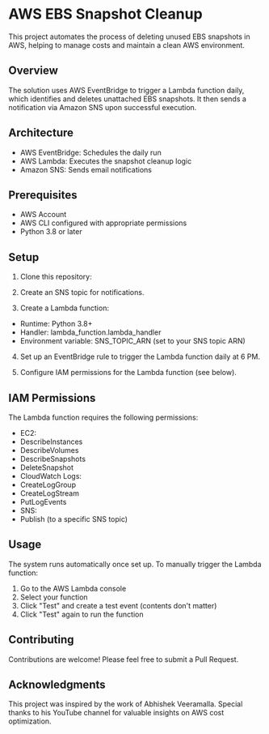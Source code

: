 # AWS EBS Snapshot Cleanup

This project automates the process of deleting unused EBS snapshots in AWS, helping to manage costs and maintain a clean AWS environment.

## Overview

The solution uses AWS EventBridge to trigger a Lambda function daily, which identifies and deletes unattached EBS snapshots. It then sends a notification via Amazon SNS upon successful execution.

## Architecture

- AWS EventBridge: Schedules the daily run
- AWS Lambda: Executes the snapshot cleanup logic
- Amazon SNS: Sends email notifications

## Prerequisites

- AWS Account
- AWS CLI configured with appropriate permissions
- Python 3.8 or later

## Setup

1. Clone this repository:
2. Create an SNS topic for notifications.

3. Create a Lambda function:
- Runtime: Python 3.8+
- Handler: lambda_function.lambda_handler
- Environment variable: SNS_TOPIC_ARN (set to your SNS topic ARN)

4. Set up an EventBridge rule to trigger the Lambda function daily at 6 PM.

5. Configure IAM permissions for the Lambda function (see below).

## IAM Permissions

The Lambda function requires the following permissions:

- EC2:
- DescribeInstances
- DescribeVolumes
- DescribeSnapshots
- DeleteSnapshot
- CloudWatch Logs:
- CreateLogGroup
- CreateLogStream
- PutLogEvents
- SNS:
- Publish (to a specific SNS topic)

## Usage

The system runs automatically once set up. To manually trigger the Lambda function:

1. Go to the AWS Lambda console
2. Select your function
3. Click "Test" and create a test event (contents don't matter)
4. Click "Test" again to run the function

## Contributing

Contributions are welcome! Please feel free to submit a Pull Request.

## Acknowledgments

This project was inspired by the work of Abhishek Veeramalla. Special thanks to his YouTube channel for valuable insights on AWS cost optimization.
